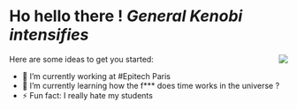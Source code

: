 # Ho hello there ! *General Kenobi intensifies*

<img align="right" src="https://github-readme-stats.vercel.app/api?username=LeandreBl&show_icons=true">

Here are some ideas to get you started:

- 🔭 I’m currently working at #Epitech Paris
- 🌱 I’m currently learning how the f*** does time works in the universe ?
- ⚡ Fun fact: I really hate my students
